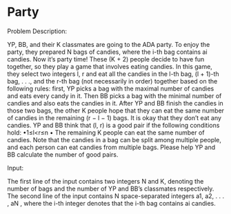 # Party

Problem Description:

YP, BB, and their K classmates are going to the ADA party. To enjoy the party, they prepared N bags of candies, where the i-th bag contains ai candies.
Now it’s party time! These (K + 2) people decide to have fun together, so they play a game that involves eating candies. In this game, they select two integers l, r and eat all the candies in the l-th bag, (l + 1)-th bag, . . ., and the r-th bag (not necessarily in order) together based on the following rules: first, YP picks a bag with the maximal number of candies and eats every candy in it. Then BB picks a bag with the minimal number of candies and also eats the candies in it. After YP and BB finish the candies in those two bags, the other K people hope that they can eat the same number of candies in the remaining (r − l − 1) bags. It is okay that they don’t eat any candies.
YP and BB think that (l, r) is a good pair if the following conditions hold: •1≤l<r≤n
• The remaining K people can eat the same number of candies. Note that the candies in a bag can be split among multiple people, and each person can eat candies from multiple bags.
Please help YP and BB calculate the number of good pairs.


Input:

The first line of the input contains two integers N and K, denoting the number of bags and the number of YP and BB’s classmates respectively.
The second line of the input contains N space-separated integers a1, a2, . . . , aN , where the i-th integer denotes that the i-th bag contains ai candies.
